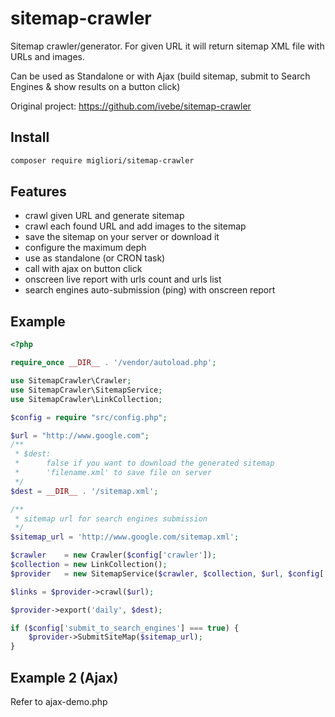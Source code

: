 # sitemap-crawler
Sitemap crawler/generator. For given URL it will return sitemap XML file with URLs and images.

Can be used as Standalone or with Ajax (build sitemap, submit to Search Engines & show results on a button click)

Original project: https://github.com/ivebe/sitemap-crawler

## Install
```sh
composer require migliori/sitemap-crawler
```
## Features
- crawl given URL and generate sitemap
- crawl each found URL and add images to the sitemap
- save the sitemap on your server or download it
- configure the maximum deph
- use as standalone (or CRON task)
- call with ajax on button click
- onscreen live report with urls count and urls list
- search engines auto-submission (ping) with onscreen report

## Example

```php
<?php

require_once __DIR__ . '/vendor/autoload.php';

use SitemapCrawler\Crawler;
use SitemapCrawler\SitemapService;
use SitemapCrawler\LinkCollection;

$config = require "src/config.php";

$url = "http://www.google.com";
/**
 * $dest:
 *      false if you want to download the generated sitemap
 *      'filename.xml' to save file on server
 */
$dest = __DIR__ . '/sitemap.xml';

/**
 * sitemap url for search engines submission
 */
$sitemap_url = 'http://www.google.com/sitemap.xml';

$crawler    = new Crawler($config['crawler']);
$collection = new LinkCollection();
$provider   = new SitemapService($crawler, $collection, $url, $config['sitemap_service']);

$links = $provider->crawl($url);

$provider->export('daily', $dest);

if ($config['submit_to_search_engines'] === true) {
    $provider->SubmitSiteMap($sitemap_url);
}
```
## Example 2 (Ajax)
Refer to ajax-demo.php

